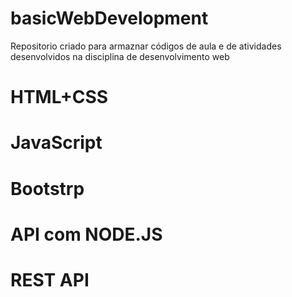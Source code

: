 # basicWebDevelopment
Repositorio criado para armaznar códigos de aula e de atividades desenvolvidos na disciplina de desenvolvimento web

# HTML+CSS
# JavaScript
# Bootstrp
# API com NODE.JS
# REST API
